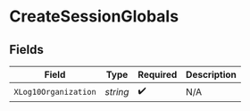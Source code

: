# CreateSessionGlobals


## Fields

| Field                | Type                 | Required             | Description          |
| -------------------- | -------------------- | -------------------- | -------------------- |
| `XLog10Organization` | *string*             | :heavy_check_mark:   | N/A                  |
